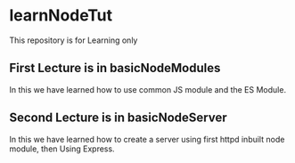 # learnNodeTut
This repository is for Learning only
## First Lecture is in basicNodeModules
In this we have learned how to use common JS module and the ES Module.
## Second Lecture is in basicNodeServer
In this we have learned how to create a server using first httpd inbuilt node module, then Using Express.
